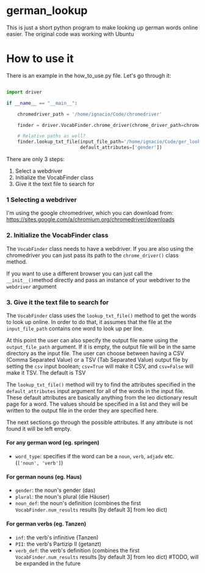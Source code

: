 # german_lookup
This is just a short python program to make looking up german words online easier. The original code was working with Ubuntu

# How to use it

There is an example in the how_to_use.py file. Let's go through it:

```python

import driver

if __name__ == "__main__":

    chromedriver_path = '/home/ignacio/Code/chromedriver'

    finder = driver.VocabFinder.chrome_driver(chrome_driver_path=chromedriver_path)

    # Relative paths as well?
    finder.lookup_txt_file(input_file_path='/home/ignacio/Code/ger_looker_upper/PyNouns.txt',
                           default_attributes=['gender'])
```

There are only 3 steps:
1. Select a webdriver
2. Initialize the VocabFinder class
3. Give it the text file to search for

### 1 Selecting a webdriver
I'm using the google chromedriver, which you can download from:
https://sites.google.com/a/chromium.org/chromedriver/downloads

### 2. Initialize the VocabFinder class
The `VocabFinder` class needs to have a webdriver. If you are also using the chromedriver you can just pass its path to the `chrome_driver()` class method.

If you want to use a different browser you can just call the `__init__()`method directly and pass an instance of your webdriver to the `webdriver` argument

### 3. Give it the text file to search for
The `VocabFinder` class uses the `lookup_txt_file()` method to get the words to look up online. In order to do that, it assumes that the
file at the `input_file_path` contains one word to look up per line.

At this point the user can also specify the output file name using the `output_file_path` argument. If it is empty, the output file 
will be in the same directory as the input file. The user can choose between having a CSV (Comma Separated Value) or a TSV (Tab Separated Value) output file by setting the `csv`
input boolean; `csv=True` will make it CSV, and `csv=False` will make it TSV. The default is TSV

The `lookup_txt_file()` method will try to find the attributes specified in the `default_attributes` input argument
for all of the words in the input file. These default attributes are basically anything from the leo dictionary result page for a word.
The values should be specified in a list and they will be written to the output file in the order they are specified here.

The next sections go through the possible attributes. If any attribute is not found it will be left empty.

#### For any german word (eg. springen)
* `word_type`: specifies if the word can be a `noun`, `verb`, `adjadv` etc. (`['noun', 'verb']`)

#### For german nouns (eg. Haus)
* `gender`: the noun's gender (das)
* `plural`: the noun's plural (die Häuser)
* `noun_def`: the noun's definition (combines the first `VocabFinder.num_results` results [by default 3] from leo dict)

#### For german verbs (eg. Tanzen)
* `inf`: the verb's infinitive (Tanzen)
* `PII`: the verb's Partizip II (getanzt)
* `verb_def`: the verb's definition (combines the first `VocabFinder.num_results` results [by default 3] from leo dict)
#TODO, will be expanded in the future

